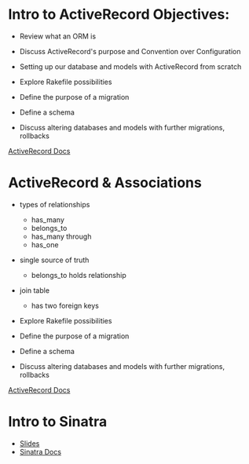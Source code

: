 # Intro to ActiveRecord Objectives:

- Review what an ORM is

- Discuss ActiveRecord's purpose and Convention over Configuration

- Setting up our database and models with ActiveRecord from scratch

- Explore Rakefile possibilities

- Define the purpose of a migration

- Define a schema

- Discuss altering databases and models with further migrations, rollbacks

[ActiveRecord Docs](https://guides.rubyonrails.org/active_record_basics.html)

# ActiveRecord & Associations

- types of relationships
    - has_many
    - belongs_to
    - has_many through
    - has_one

- single source of truth
    - belongs_to holds relationship

- join table
    - has two foreign keys

- Explore Rakefile possibilities

- Define the purpose of a migration

- Define a schema

- Discuss altering databases and models with further migrations, rollbacks

[ActiveRecord Docs](https://guides.rubyonrails.org/active_record_basics.html)

# Intro to Sinatra

- [Slides](https://docs.google.com/presentation/d/1aSHOOhVJQ5_o7gszt1TmL26wjufSTZr3Wv2EHkS6sOM/edit?usp=sharing)
- [Sinatra Docs](http://sinatrarb.com/)